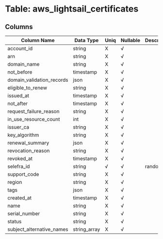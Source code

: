 # Table: aws_lightsail_certificates

## Columns 

|  Column Name   |  Data Type  | Uniq | Nullable | Description | 
|  ----  | ----  | ----  | ----  | ---- | 
| account_id | string | X | √ |  | 
| arn | string | X | √ |  | 
| domain_name | string | X | √ |  | 
| not_before | timestamp | X | √ |  | 
| domain_validation_records | json | X | √ |  | 
| eligible_to_renew | string | X | √ |  | 
| issued_at | timestamp | X | √ |  | 
| not_after | timestamp | X | √ |  | 
| request_failure_reason | string | X | √ |  | 
| in_use_resource_count | int | X | √ |  | 
| issuer_ca | string | X | √ |  | 
| key_algorithm | string | X | √ |  | 
| renewal_summary | json | X | √ |  | 
| revocation_reason | string | X | √ |  | 
| revoked_at | timestamp | X | √ |  | 
| selefra_id | string | √ | √ | random id | 
| support_code | string | X | √ |  | 
| region | string | X | √ |  | 
| tags | json | X | √ |  | 
| created_at | timestamp | X | √ |  | 
| name | string | X | √ |  | 
| serial_number | string | X | √ |  | 
| status | string | X | √ |  | 
| subject_alternative_names | string_array | X | √ |  | 



